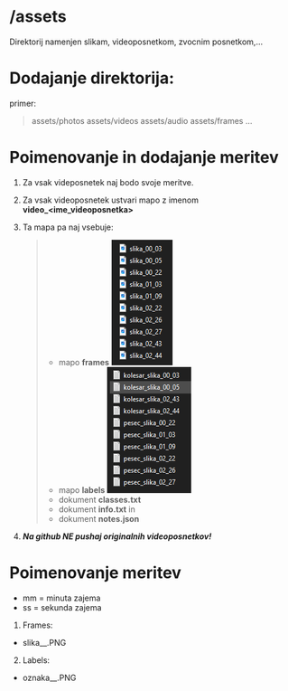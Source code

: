 # /assets
Direktorij namenjen slikam, videoposnetkom, zvocnim posnetkom,...

# Dodajanje direktorija:
primer:
> assets/photos
> assets/videos
> assets/audio
> assets/frames
> ...

# Poimenovanje in dodajanje meritev
1. Za vsak videposnetek naj bodo svoje meritve.
2. Za vsak videoposnetek ustvari mapo z imenom **video_<ime_videoposnetka>**
3. Ta mapa pa naj vsebuje:
    > - mapo **frames**
    ![Vsebina frames](/assets/random/vsebina_frames.PNG)
    > - mapo **labels**
    ![Vsebina labels](/assets/random/vsebina_labels.PNG)
    > - dokument **classes.txt**
    > - dokument **info.txt** in
    > - dokument **notes.json**

4. ***Na github NE pushaj originalnih videoposnetkov!***

# Poimenovanje meritev
- mm = minuta zajema
- ss = sekunda zajema

1. Frames:
- slika_<mm>_<ss>.PNG


2. Labels:
- oznaka_<mm>_<ss>.PNG